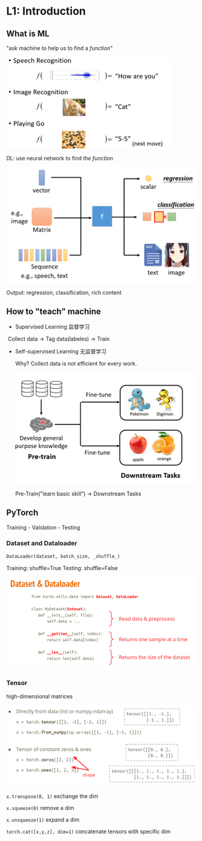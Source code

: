 # L1: Introduction

## What is ML

"ask machine to help us to find a *function*"

<img src="../img/image-20240521151343106.png" alt="image-20240521151343106" style="zoom:50%;" />

DL: use neural network to find *the function*

<img src="../img/image-20240521211515732.png" alt="image-20240521211515732" style="zoom:50%;" />

Output: regression, classification, rich content

## How to "teach" machine

- Supervised Learning 监督学习

​	Collect data -> Tag data(labeles) -> Train

- Self-supervised Learning 无监督学习

  Why? Collect data is not efficient for every work.

  <img src="../img/image-20240521212308892.png" alt="image-20240521212308892" style="zoom:50%;" />

  Pre-Train("learn basic skill") -> Downstream Tasks

## PyTorch

Training - Validation - Testing

### Dataset and Dataloader

```python
DataLoader(dataset, batch_size, _shuffle_)
```

Training: shuffle=True
Testing: shuffle=False

<img src="../img/image-20240521214915711.png" alt="image-20240521214915711" style="zoom:50%;" />

### Tensor

high-dimensional matrices

<img src="../img/image-20240521215323124.png" alt="image-20240521215323124" style="zoom:50%;" />

```x.transpose(0, 1)``` exchange the dim

```x.squeeze(0)```  remove a dim

```x.unsqueeze(1)``` expand a dim

```torch.cat([x,y,z], dim=1)``` concatenate tensors with specific dim


